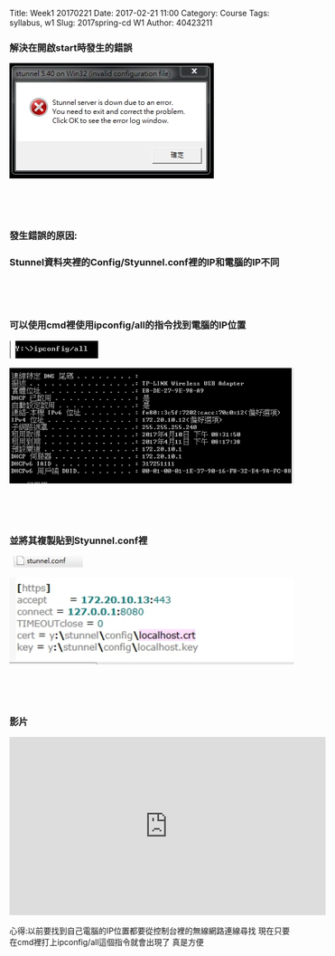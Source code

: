 Title: Week1   20170221
Date: 2017-02-21 11:00
Category: Course
Tags: syllabus, w1
Slug: 2017spring-cd W1
Author: 40423211

<!-- PELICAN_END_SUMMARY -->

<h3>解決在開啟start時發生的錯誤</h3>
<p><img src="../data/1491825695927.png" width="width="50%" height="50%" />
<p><br></p>
<p><br></p>
<h3>發生錯誤的原因:</h3>
<h3>Stunnel資料夾裡的Config/Styunnel.conf裡的IP和電腦的IP不同</h3>
<p><br></p>
<p><br></p>
<h3>可以使用cmd裡使用ipconfig/all的指令找到電腦的IP位置</h3>
<p><img src="../data/1491825725528.png" width="width="50%" height="50%" />
<p><img src="../data/1491825744932.png" width="800" />
<p><br></p>
<p><br></p>
<h3>並將其複製貼到Styunnel.conf裡</h3>
<p><img src="../data/1491825778980.png" width="width="50%" height="50%" />
<p><img src="../data/1491825788615.png" width="800" />
<p><br></p>
<p><br></p>
<h3>影片</h3>
<iframe width="560" height="315" src="https://www.youtube.com/embed/El5B5GbT_JQ" frameborder="0" allowfullscreen></iframe>
<p>心得:以前要找到自己電腦的IP位置都要從控制台裡的無線網路連線尋找
現在只要在cmd裡打上ipconfig/all這個指令就會出現了 真是方便</p>